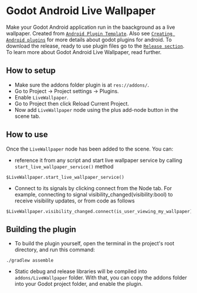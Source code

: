 # Godot Android Live Wallpaper
Make your Godot Android application run in the baackground as a live wallpaper. Created from [`Android Plugin Template`](https://github.com/m4gr3d/Godot-Android-Plugin-Template). Also see [`Creating Android plugins`](https://docs.godotengine.org/en/4.0/tutorials/platform/android/android_plugin.html) for more details about godot plugins for android. To download the release, ready to use plugin files go to the [`Release section`](https://github.com/TheOathMan/Godot-Android-Live-Wallpaper/releases). To learn more about Godot Android Live Wallpaper, read further. 

## How to setup
* Make sure the addons folder plugin is at `res://addons/`.
* Go to Project -> Project settings -> Plugins.
* Enable `LiveWallpaper`.
* Go to Project then click Reload Current Project.
* Now add `LiveWallpaper` node using the plus add-node button in the scene tab.

## How to use
Once the `LiveWallpaper` node has been added to the scene. You can:
* reference it from any script and start live wallpaper service by calling `start_live_wallpaper_service()` method
```
$LiveWallpaper.start_live_wallpaper_service()
```
* Connect to its signals by clicking connect from the Node tab. For example, connecting to signal visibility_changed(visibility:bool) to receive visibility updates, or from code as follows

```
$LiveWallpaper.visibility_changed.connect(is_user_viewing_my_wallpaper)
```

## Building the plugin
- To build the plugin yourself, open the terminal in the project's root directory, and run this command:
```
./gradlew assemble
```
- Static debug and release libraries will be compiled into `addons/LiveWallpaper` folder. With that, you can copy the addons folder into your Godot project folder, and enable the plugin.
